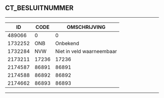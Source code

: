 ## CT_BESLUITNUMMER

***

|ID                              	|CODE          	|OMSCHRIJVING|
|------                          	|----          	|-----    |
|489066|0|0|
|1732252|ONB|Onbekend|
|1732284|NVW|Niet in veld waarneembaar|
|2173211|17236|17236|
|2174587|86891|86891|
|2174588|86892|86892|
|2174662|86893|86893|


***
